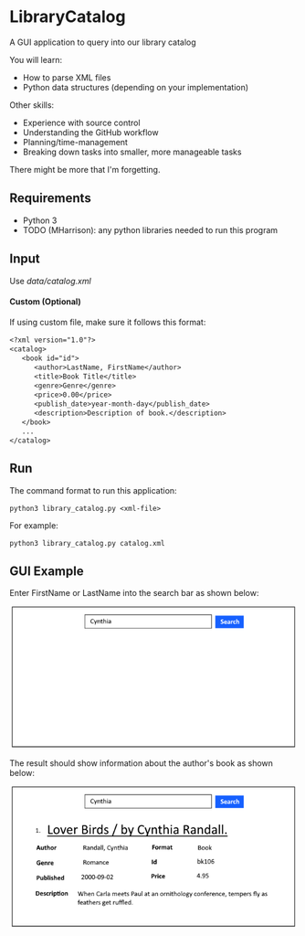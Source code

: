 # LibraryCatalog

A GUI application to query into our library catalog

You will learn:
* How to parse XML files
* Python data structures (depending on your implementation)

Other skills:
* Experience with source control
* Understanding the GitHub workflow
* Planning/time-management
* Breaking down tasks into smaller, more manageable tasks

There might be more that I'm forgetting.

## Requirements
* Python 3
* TODO (MHarrison): any python libraries needed to run this program

## Input

Use *data/catalog.xml*

#### Custom (Optional)
If using custom file, make sure it follows this format:
```
<?xml version="1.0"?>
<catalog>
   <book id="id">
      <author>LastName, FirstName</author>
      <title>Book Title</title>
      <genre>Genre</genre>
      <price>0.00</price>
      <publish_date>year-month-day</publish_date>
      <description>Description of book.</description>
   </book>
   ...
</catalog>
```

## Run
The command format to run this application:
```
python3 library_catalog.py <xml-file>
```
For example:
```
python3 library_catalog.py catalog.xml
```

## GUI Example
Enter FirstName or LastName into the search bar as shown below:

![Example GUI design to receive input](images/blank_gui_ref.png)

The result should show information about the author's book as shown below:

![Example GUI design for displaying search results](images/gui_reference.png)

